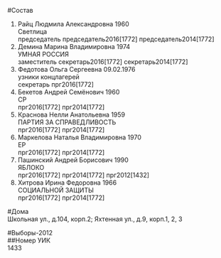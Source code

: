 #Состав  
1. Райц Людмила Александровна 1960  
    Светлица  
    председатель председатель2016[1772] председатель2014[1772]  
2. Демина Марина Владимировна 1974  
    УМНАЯ РОССИЯ  
    заместитель секретарь2016[1772] секретарь2014[1772]  
3. Федотова Ольга Сергеевна 09.02.1976  
    узники концлагерей  
    секретарь прг2016[1772]  
4. Бекетов Андрей Семёнович 1960  
    СР  
    прг2016[1772] прг2014[1772]  
5. Краснова Нелли Анатольевна 1959  
    ПАРТИЯ ЗА СПРАВЕДЛИВОСТЬ  
    прг2016[1772] прг2014[1772]  
6. Маркелова Наталья Владимировна 1970  
    ЕР  
    прг2016[1772] прг2014[1772]  
7. Пашинский Андрей Борисович 1990  
    ЯБЛОКО  
    прг2016[1772] прг2014[1772] прг2012[1432]  
8. Хитрова Ирина Федоровна 1966  
    СОЦИАЛЬНОЙ ЗАЩИТЫ  
    прг2016[1772] прг2014[1772]  
  
#Дома  
Школьная ул., д.104, корп.2; Яхтенная ул., д.9, корп.1, 2, 3  
  
#Выборы-2012  
##Номер УИК  
1433  
